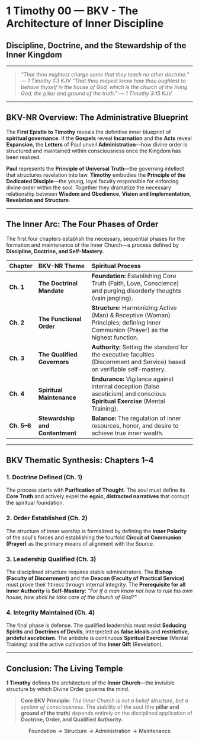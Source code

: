 # **1 Timothy $\mathbf{00}$ — BKV - The Architecture of Inner Discipline**

## **Discipline, Doctrine, and the Stewardship of the Inner Kingdom**

---

> *“That thou mightest charge some that they teach no other doctrine.” — 1 Timothy 1:3 KJV*
> *“That thou mayest know how thou oughtest to behave thyself in the house of God, which is the church of the living God, the pillar and ground of the truth.” — 1 Timothy 3:15 KJV*

---

## **BKV-NR Overview: The Administrative Blueprint**

The **First Epistle to Timothy** reveals the definitive inner blueprint of **spiritual governance**. If the **Gospels** reveal **Incarnation** and the **Acts** reveal **Expansion**, the **Letters** of Paul unveil **Administration**—how divine order is structured and maintained within consciousness once the Kingdom has been realized.

**Paul** represents the **Principle of Universal Truth**—the governing intellect that structures revelation into law. **Timothy** embodies the **Principle of the Dedicated Disciple**—the young, loyal faculty responsible for enforcing divine order within the soul. Together they dramatize the necessary relationship between **Wisdom and Obedience**, **Vision and Implementation**, **Revelation and Structure**.

---

## **The Inner Arc: The Four Phases of Order**

The first four chapters establish the necessary, sequential phases for the formation and maintenance of the Inner Church—a process defined by **Discipline, Doctrine, and Self-Mastery.**

| Chapter | BKV-NR Theme | Spiritual Process |
| :--- | :--- | :--- |
| **Ch. 1** | **The Doctrinal Mandate** | **Foundation:** Establishing Core Truth (Faith, Love, Conscience) and purging disorderly thoughts (vain jangling). |
| **Ch. 2** | **The Functional Order** | **Structure:** Harmonizing Active (Man) & Receptive (Woman) Principles; defining Inner Communion (Prayer) as the highest function. |
| **Ch. 3** | **The Qualified Governors** | **Authority:** Setting the standard for the executive faculties (Discernment and Service) based on verifiable self-mastery. |
| **Ch. 4** | **Spiritual Maintenance** | **Endurance:** Vigilance against internal deception (false asceticism) and conscious **Spiritual Exercise** (Mental Training). |
| **Ch. 5–6** | **Stewardship and Contentment** | **Balance:** The regulation of inner resources, honor, and desire to achieve true inner wealth. |

---

## **BKV Thematic Synthesis: Chapters 1–4**

### **1. Doctrine Defined (Ch. 1)**
The process starts with **Purification of Thought**. The soul must define its **Core Truth** and actively expel the **egoic, distracted narratives** that corrupt the spiritual foundation.

### **2. Order Established (Ch. 2)**
The structure of inner worship is formalized by defining the **Inner Polarity** of the soul's forces and establishing the fourfold **Circuit of Communion (Prayer)** as the primary means of alignment with the Source.

### **3. Leadership Qualified (Ch. 3)**
The disciplined structure requires stable administrators. The **Bishop (Faculty of Discernment)** and the **Deacon (Faculty of Practical Service)** must prove their fitness through internal integrity. The **Prerequisite for all Inner Authority** is **Self-Mastery**: *"For if a man know not how to rule his own house, how shall he take care of the church of God?"*

### **4. Integrity Maintained (Ch. 4)**
The final phase is defense. The qualified leadership must resist **Seducing Spirits** and **Doctrines of Devils**, interpreted as **false ideals** and **restrictive, prideful asceticism**. The antidote is continuous **Spiritual Exercise** (Mental Training) and the active cultivation of the **Inner Gift** (Revelation).

---

## **Conclusion: The Living Temple**

**1 Timothy** defines the architecture of the **Inner Church**—the invisible structure by which Divine Order governs the mind.

> **Core BKV Principle:**
> *The Inner Church is not a belief structure, but a system of consciousness.* The stability of the soul (the **pillar and ground of the truth**) depends entirely on the disciplined application of **Doctrine, Order, and Qualified Authority.**

$$\text{Foundation} \rightarrow \text{Structure} \rightarrow \text{Administration} \rightarrow \text{Maintenance}$$


